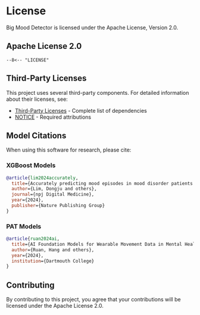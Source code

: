 # License

Big Mood Detector is licensed under the Apache License, Version 2.0.

## Apache License 2.0

```text
--8<-- "LICENSE"
```

## Third-Party Licenses

This project uses several third-party components. For detailed information about their licenses, see:

- [Third-Party Licenses](https://github.com/Clarity-Digital-Twin/big-mood-detector/tree/main/LICENSES) - Complete list of dependencies
- [NOTICE](https://github.com/Clarity-Digital-Twin/big-mood-detector/blob/main/NOTICE) - Required attributions

## Model Citations

When using this software for research, please cite:

### XGBoost Models
```bibtex
@article{lim2024accurately,
  title={Accurately predicting mood episodes in mood disorder patients using wearable sleep and circadian rhythm features},
  author={Lim, Dongju and others},
  journal={npj Digital Medicine},
  year={2024},
  publisher={Nature Publishing Group}
}
```

### PAT Models
```bibtex
@article{ruan2024ai,
  title={AI Foundation Models for Wearable Movement Data in Mental Health Research},
  author={Ruan, Hang and others},
  year={2024},
  institution={Dartmouth College}
}
```

## Contributing

By contributing to this project, you agree that your contributions will be licensed under the Apache License 2.0.
